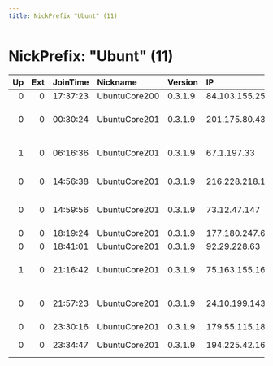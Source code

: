 ```yaml
---
title: NickPrefix "Ubunt" (11)
---
```


# NickPrefix: "Ubunt" (11)

|   Up |   Ext | JoinTime   | Nickname      | Version   | IP             | AS                                     | CC   |   ORp |   Dirp | OS    | Contact   |   eFamMembers |
|-----:|------:|:-----------|:--------------|:----------|:---------------|:---------------------------------------|:-----|------:|-------:|:------|:----------|--------------:|
|    0 |     0 | 17:37:23   | UbuntuCore200 | 0.3.1.9   | 84.103.155.250 | SFR SA                                 | fr   | 43821 |      0 | Linux | None      |             1 |
|    0 |     0 | 00:30:24   | UbuntuCore201 | 0.3.1.9   | 201.175.80.43  | Television Internacional, S.A. de C.V. | mx   | 40339 |      0 | Linux | None      |             1 |
|    1 |     0 | 06:16:36   | UbuntuCore201 | 0.3.1.9   | 67.1.197.33    | Qwest Communications Company, LLC      | us   | 43845 |      0 | Linux | None      |             1 |
|    0 |     0 | 14:56:38   | UbuntuCore201 | 0.3.1.9   | 216.228.218.11 | Cable Axion Digitel Inc.               | ca   | 39841 |      0 | Linux | None      |             1 |
|    0 |     0 | 14:59:56   | UbuntuCore201 | 0.3.1.9   | 73.12.47.147   | Comcast Cable Communications, LLC      | us   | 46467 |      0 | Linux | None      |             1 |
|    0 |     0 | 18:19:24   | UbuntuCore201 | 0.3.1.9   | 177.180.247.67 | CLARO S.A.                             | br   | 34000 |      0 | Linux | None      |             1 |
|    0 |     0 | 18:41:01   | UbuntuCore201 | 0.3.1.9   | 92.29.228.63   | TalkTalk                               | gb   | 34509 |      0 | Linux | None      |             1 |
|    1 |     0 | 21:16:42   | UbuntuCore201 | 0.3.1.9   | 75.163.155.163 | Qwest Communications Company, LLC      | us   | 37205 |      0 | Linux | None      |             1 |
|    0 |     0 | 21:57:23   | UbuntuCore201 | 0.3.1.9   | 24.10.199.143  | Comcast Cable Communications, LLC      | us   | 42517 |      0 | Linux | None      |             1 |
|    0 |     0 | 23:30:16   | UbuntuCore201 | 0.3.1.9   | 179.55.115.188 | Tim Celular S.A.                       | br   | 41027 |      0 | Linux | None      |             1 |
|    0 |     0 | 23:34:47   | UbuntuCore201 | 0.3.1.9   | 194.225.42.160 | Sharif University Of Technology        | ir   | 43939 |      0 | Linux | None      |             1 |
